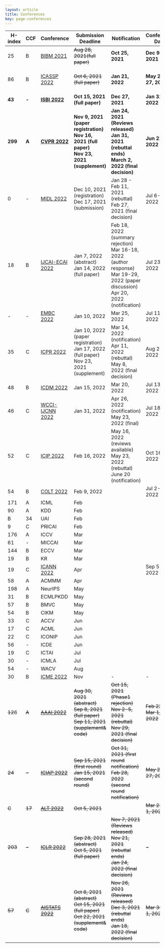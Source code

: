 ```yaml
---
layout: article
title: Conferences
key: page-conferences
---
```



| H-index | CCF    | Conference                                                   | Submission Deadline                                          | Notification                                                 | Conference Date          | Status                         |
| ------- | ------ | ------------------------------------------------------------ | ------------------------------------------------------------ | ------------------------------------------------------------ | ------------------------ | ------------------------------ |
| 25      | B      | [BIBM 2021](https://ieeebibm.org/BIBM2021/)                  | ~~Aug 28, 2021(full paper)~~                                 | **Oct 25, 2021**                                             | **Dec 9-12, 2021**       | **Submitted paper "SIEMIL"**   |
| 86      | B      | [ICASSP 2022](https://2022.ieeeicassp.org/)                  | ~~Oct 6, 2021 (full paper)~~                                 | **Jan 21, 2022**                                             | **May 22-27, 2022**      | **Submitted paper "TSML-MIL"** |
| **43**  | **-**  | **[ISBI 2022](https://biomedicalimaging.org/2022/)**         | **Oct 15, 2021 (full paper)**                                | **Dec 27, 2021**                                             | **Jan 31, 2022**         |                                |
| **299** | **A**  | **[CVPR 2022](http://cvpr2022.thecvf.com/)**                 | **Nov 9, 2021 (paper registration)<br/>Nov 16, 2021 (full paper)<br/>Nov 23, 2021 (supplement)** | **Jan 24, 2021 (Reviews released)<br/>Jan 31, 2021 (rebuttal ends)<br/>March 2, 2022 (final decision)** | **Jun 21-24, 2022**      |                                |
| 0       | -      | [MIDL 2022](https://2022.midl.io/)                           | Dec 10, 2021 (registration)<br/>Dec 17, 2021 (submission)    | Jan 28 - Feb 11, 2021 (rebuttal)<br/>Feb 27, 2021 (final decision) | Jul 6-8, 2022            |                                |
| 18      | B      | [IJCAI-ECAI 2022](https://ijcai-22.org/)                     | Jan 7, 2022 (abstract)<br/>Jan 14, 2022 (full paper)         | Feb 18, 2022 (summary rejection)<br/>Mar 16-18, 2022 (author response)<br>Mar 19-29, 2022 (paper discussion)<br>Apr 20, 2022 (notification) | Jul 23-29, 2022          |                                |
| -       | -      | [EMBC 2022](https://embc.embs.org/2022/)                     | Jan 10, 2022                                                 | Mar 25, 2022                                                 | Jul 11-15, 2022          |                                |
| 35      | C      | [ICPR 2022](https://www.icpr2022.com/)                       | Jan 10, 2022 (paper registration)<br/>Jan 17, 2022 (full paper)<br/>Nov 23, 2021 (supplement) | Mar 14, 2022 (notification)<br>Apr 11, 2022 (rebuttal)<br>May 8, 2022 (final decision) | Aug 22-25, 2022          |                                |
| 48      | B      | [ICDM 2022](https://www.data-mining-forum.de/important_dates.php) | Jan 15, 2022                                                 | Mar 20, 2022                                                 | Jul 13-17, 2022          |                                |
| 46      | C      | [WCCI-IJCNN 2022](https://wcci2022.org/)                     | Jan 31, 2022                                                 | Apr 26, 2022 (notification)<br>May 23, 2022 (final)          | Jul 18-23, 2022          |                                |
| 52      | C      | [ICIP 2022](http://2022.ieeeicip.org/)                       | Feb 16, 2022                                                 | May 16, 2022 (reviews available)<br>May 23, 2022 (rebuttal)<br>June 20 (notification) | Oct 16-19, 2022          |                                |
| 54      | B      | [COLT 2022](http://learningtheory.org/colt2022/)             | Feb 9, 2022                                                  |                                                              | Jul 2-5, 2022            |                                |
| 171     | A      | ICML                                                         | Feb                                                          |                                                              |                          |                                |
| 90      | A      | KDD                                                          | Feb                                                          |                                                              |                          |                                |
| B       | 34     | UAI                                                          | Feb                                                          |                                                              |                          |                                |
| 9       | C      | PRICAI                                                       | Feb                                                          |                                                              |                          |                                |
| 176     | A      | ICCV                                                         | Mar                                                          |                                                              |                          |                                |
| 61      | -      | MICCAI                                                       | Mar                                                          |                                                              |                          |                                |
| 144     | B      | ECCV                                                         | Mar                                                          |                                                              |                          |                                |
| 19      | B      | KR                                                           | Mar                                                          |                                                              |                          |                                |
| 19      | C      | [ICANN 2022](https://e-nns.org/icann2022/)                   | Apr                                                          |                                                              | Sep 5-8, 2022            |                                |
| 58      | A      | ACMMM                                                        | Apr                                                          |                                                              |                          |                                |
| 198     | A      | NeurIPS                                                      | May                                                          |                                                              |                          |                                |
| 31      | B      | ECMLPKDD                                                     | May                                                          |                                                              |                          |                                |
| 57      | B      | BMVC                                                         | May                                                          |                                                              |                          |                                |
| 54      | B      | CIKM                                                         | May                                                          |                                                              |                          |                                |
| 33      | C      | ACCV                                                         | Jun                                                          |                                                              |                          |                                |
| 17      | C      | ACML                                                         | Jun                                                          |                                                              |                          |                                |
| 22      | C      | ICONIP                                                       | Jun                                                          |                                                              |                          |                                |
| 56      | -      | ICDE                                                         | Jun                                                          |                                                              |                          |                                |
| 19      | C      | ICTAI                                                        | Jul                                                          |                                                              |                          |                                |
| 30      | -      | ICMLA                                                        | Jul                                                          |                                                              |                          |                                |
| 54      | -      | WACV                                                         | Aug                                                          |                                                              |                          |                                |
| 30      | B      | [ICME 2022](http://2022.ieeeicme.org/)                       | Nov                                                          | -                                                            | -                        |                                |
| ~~12~~6 | ~~A~~  | ~~[AAAI 2022](https://aaai.org/Conferences/AAAI-22/aaai22call/)~~ | ~~Aug 30, 2021 (abstract)<br/>Sep 8, 2021 (full paper)<br/>Sep 11, 2021 (supplement& code)~~ | ~~Oct 15, 2021 (Phase1 rejection)<br/>Nov 2-5, 2021 (rebuttal)<br/>Nov 29, 2021 (final decision)~~ | ~~Feb 22 - Mar 1, 2022~~ |                                |
| ~~24~~  | ~~-~~  | ~~[ICIAP 2022](https://www.iciap2021.org/)~~                 | ~~Sep 15, 2021 (first round)<br/>Jan 15, 2021 (second round)~~ | ~~Oct 31, 2021 (first round notification)<br/>Feb 28, 2022 (second round notification)~~ | ~~May 23-27, 2022~~      |                                |
| ~~C~~   | ~~17~~ | ~~[ALT 2022](http://algorithmiclearningtheory.org/alt2022/)~~ | ~~Oct 5, 2021~~                                              |                                                              | ~~Mar 28-Apr 1, 2022~~   |                                |
| ~~203~~ | ~~-~~  | ~~[ICLR 2022](https://iclr.cc/Conferences/2022/CallForPapers)~~ | ~~Sep 28, 2021 (abstract)<br/>Oct 5, 2021 (full paper)~~     | ~~Nov 7, 2021 (Reviews released)<br/>Nov 21, 2021 (rebuttal ends)<br/>Jan 24, 2022 (final decision)~~ | ~~-~~                    |                                |
| ~~57~~  | ~~C~~  | ~~[AISTATS 2022](https://aistats.org/aistats2022/index.html)~~ | ~~Oct 8, 2021 (abstract)<br/>Oct 15, 2021 (full paper)<br/>Oct 22, 2021 (supplement& code)~~ | ~~Nov 26, 2021 (Reviews released)<br/>Dec 3, 2021 (rebuttal ends)<br/>Jan 18, 2022 (final decision)~~ | ~~Mar 30-Apr 1, 2022~~   |                                |
